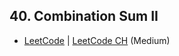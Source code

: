 ## 40. Combination Sum II

-  [LeetCode](https://leetcode.com/problems/combination-sum-ii/) | [LeetCode CH](https://leetcode.cn/problems/combination-sum-ii/) (Medium)
